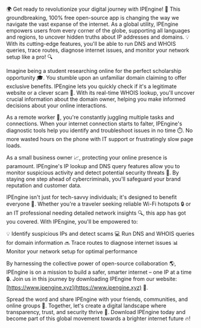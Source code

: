 🌍 Get ready to revolutionize your digital journey with IPEngine! 🚀 This groundbreaking, 100% free open-source app is changing the way we navigate the vast expanse of the internet. As a global utility, IPEngine empowers users from every corner of the globe, supporting all languages and regions, to uncover hidden truths about IP addresses and domains. 💡 With its cutting-edge features, you'll be able to run DNS and WHOIS queries, trace routes, diagnose internet issues, and monitor your network setup like a pro! 🔍

Imagine being a student researching online for the perfect scholarship opportunity 🎓. You stumble upon an unfamiliar domain claiming to offer exclusive benefits. IPEngine lets you quickly check if it's a legitimate website or a clever scam 🚫. With its real-time WHOIS lookup, you'll uncover crucial information about the domain owner, helping you make informed decisions about your online interactions.

As a remote worker 🏢, you're constantly juggling multiple tasks and connections. When your internet connection starts to falter, IPEngine's diagnostic tools help you identify and troubleshoot issues in no time ⏱️. No more wasted hours on the phone with IT support or frustratingly slow page loads.

As a small business owner 📈, protecting your online presence is paramount. IPEngine's IP lookup and DNS query features allow you to monitor suspicious activity and detect potential security threats 🚫. By staying one step ahead of cybercriminals, you'll safeguard your brand reputation and customer data.

IPEngine isn't just for tech-savvy individuals; it's designed to benefit everyone 🌈. Whether you're a traveler seeking reliable Wi-Fi hotspots 🔒 or an IT professional needing detailed network insights 🔍, this app has got you covered. With IPEngine, you'll be empowered to:

💡 Identify suspicious IPs and detect scams
💻 Run DNS and WHOIS queries for domain information
🔜 Trace routes to diagnose internet issues
📊 Monitor your network setup for optimal performance

By harnessing the collective power of open-source collaboration 🌎, IPEngine is on a mission to build a safer, smarter internet – one IP at a time 🔒. Join us in this journey by downloading IPEngine from our website: [https://www.ipengine.xyz](https://www.ipengine.xyz) 📲.

Spread the word and share IPEngine with your friends, communities, and online groups 💬. Together, let's create a digital landscape where transparency, trust, and security thrive 🌟. Download IPEngine today and become part of this global movement towards a brighter internet future 🔥!